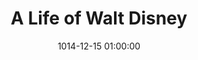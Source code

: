 ---
layout: post
title:  "A Life of Walt Disney"
category: Article
date:   1014-12-15 01:00:00
last_modified_at:  2014-12-15 01:00:00
excerpt: "Walter Elias Disney was an American entrepreneur"
categories: history
tags:  mickey
image:
  feature: walt-disney.jpg
  topPosition: 0px
bgContrast: dark
bgGradientOpacity: darker
syntaxHighlighter: no
link: 
---